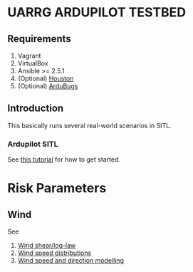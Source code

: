 # UARRG ARDUPILOT TESTBED

## Requirements

1. Vagrant
1. VirtualBox
1. Ansible >= 2.5.1
1. (Optional) [Houston](https://github.com/squaresLab/Houston)
1. (Optional) [ArduBugs](https://github.com/squaresLab/ArduBugs)

## Introduction

This basically runs several real-world scenarios in SITL.

### Ardupilot SITL

See [this tutorial](https://ardupilot.org/dev/docs/copter-sitl-mavproxy-tutorial.html) for how to get started.

# Risk Parameters

## Wind

See

1. [Wind shear/log-law](http://mstudioblackboard.tudelft.nl/duwind/Wind%20energy%20online%20reader/Static_pages/wind_shear.htm)
1. [Wind speed distributions](https://windroseexcel.com/guides/wind-speed-distributions-and-fitting-a-weibull-distribution/)
1. [Wind speed and direction modelling](https://github.com/cqcn1991/Wind-Speed-Analysis)
